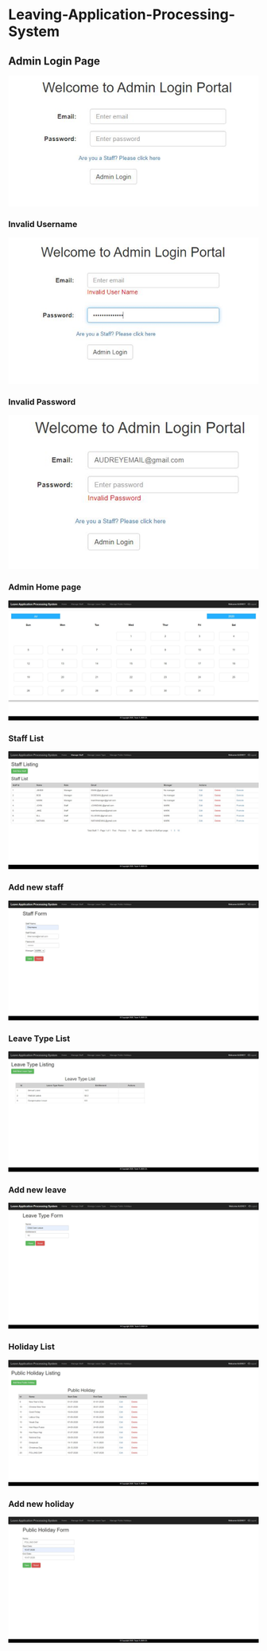 # Leaving-Application-Processing-System

## Admin Login Page
![](Screenshots/Admin%20Login%20Portal.JPG)
### Invalid Username
![](Screenshots/Invalid%20Username.JPG)
### Invalid Password
![](Screenshots/Invalid%20Password.JPG)
### Admin Home page
![](Screenshots/Admin%20Home%20page.JPG)
### Staff List
![](Screenshots/Staff%20List.JPG)
### Add new staff
![](Screenshots/addNewStaff.JPG)
### Leave Type List
![](Screenshots/leaveTypeList.JPG)
### Add new leave
![](Screenshots/addNewLeave.JPG)
### Holiday List
![](Screenshots/holidayList.JPG)
### Add new holiday
![](Screenshots/addNewHoliday.JPG)

